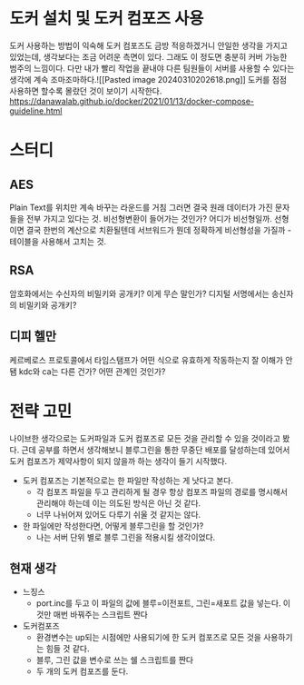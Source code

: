 # 도커 설치 및 도커 컴포즈 사용
도커 사용하는 방법이 익숙해 도커 컴포즈도 금방 적응하겠거니 안일한 생각을 가지고 있었는데, 생각보다는 조금 어려운 측면이 있다.
그래도 이 정도면 충분히 커버 가능한 범주의 느낌이다.
다만 내가 빨리 작업을 끝내야 다른 팀원들이 서버를 사용할 수 있다는 생각에 계속 조마조마하다.![[Pasted image 20240310202618.png]]
도커를 점점 사용하면 할수록 몰랐던 것이 보이기 시작한다. 
https://danawalab.github.io/docker/2021/01/13/docker-compose-guideline.html
# 스터디
## AES
Plain Text를 위치만 계속 바꾸는 라운드를 거침
그러면 결국 원래 데이터가 가진 문자들을 전부 가지고 있다는 것.
비선형변환이 들어가는 것인가? 어디가 비선형일까. 선형이면 결국 한번의 계산으로 치환될텐데
서브워드가 뭔데 정확하게 비선형성을 가질까 - 테이블을 사용해서 고치는 것.

## RSA
암호화에서는 수신자의 비밀키와 공개키? 이게 무슨 말인가?
디지털 서명에서는 송신자의 비밀키와 공개키?

## 디피 헬만

케르베로스 프로토콜에서 타임스탬프가 어떤 식으로 유효하게 작동하는지 잘 이해가 안됌
kdc와 ca는 다른 건가? 어떤 관계인 것인가?

# 전략 고민
나이브한 생각으로는 도커파일과 도커 컴포즈로 모든 것을 관리할 수 있을 것이라고 봤다.
근데 공부를 하면서 생각해보니 블루그린을 통한 무중단 배포를 달성하는데 있어서 도커 컴포즈가 제약사항이 되지 않을까 하는 생각이 들기 시작했다.
- 도커 컴포즈는 기본적으로는 한 파일만 작성하는 게 낫다고 본다. 
	- 각 컴포즈 파일을 두고 관리하게 될 경우 항상 컴포즈 파일의 경로를 명시해서 관리해야 하는데 이는 의도된 방식은 아닌 것 같다.
	- 너무 나뉘어져 있어도 다루기 쉬울 것 같지는 않다.
- 한 파일에만 작성한다면, 어떻게 블루그린을 할 것인가?
	- 나는 서버 단위 별로 블루 그린을 적용시킬 생각이었다. 

## 현재 생각
- 느징스
	- port.inc를 두고 이 파일의 값에 블루=이전포트, 그린=새포트 값을 넣는다. 이것만 매번 바꿔주는 스크립트 짠다
- 도커컴포즈
	- 환경변수는 up되는 시점에만 사용되기에 한 도커 컴포즈로 모든 것을 사용하기는 힘들 것 같다.
	- 블루, 그린 값을 변수로 쓰는 쉘 스크립트를 짠다
	- 두 개의 도커 컴포즈를 둔다. 
